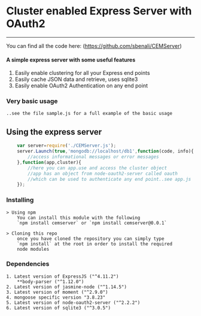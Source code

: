 ﻿# Cluster enabled Express Server with OAuth2
---
You can find all the code here: 
(https://github.com/sbenali/CEMServer)

#### A simple express server with some useful features
1. Easily enable clustering for all your Express end points
2. Easily cache JSON data and retrieve, uses sqlite3
3. Easily enable OAuth2 Authentication on any end point


### Very basic usage
	..see the file sample.js for a full example of the basic usage

## Using the express server
```javascript
	var server=require('./CEMServer.js');
	server.Launch(true,'mongodb://localhost/db1',function(code, info){
		//access informational messages or error messages
	},function(app,cluster){
		//here you can app.use and access the cluster object
		//app has an object from node-oauth2-server called oauth
		//which can be used to authenticate any end point..see app.js
	});
```	


### Installing
	> Using npm
		You can install this module with the following
		`npm install cemserver` or `npm install cemserver@0.0.1`

	> Cloning this repo
		once you have cloned the repository you can simply type
		`npm install` at the root in order to install the required
		node modules

### Dependencies
	1. Latest version of ExpressJS ("^4.11.2")
		**body-parser ("^1.12.0")
	2. Latest version of jasmine-node ("^1.14.5")
    3. Latest version of moment ("^2.9.0")
    4. mongoose specific version "3.8.23"
    5. Latest version of node-oauth2-server ("^2.2.2")
    6. Latest version of sqlite3 ("^3.0.5")
